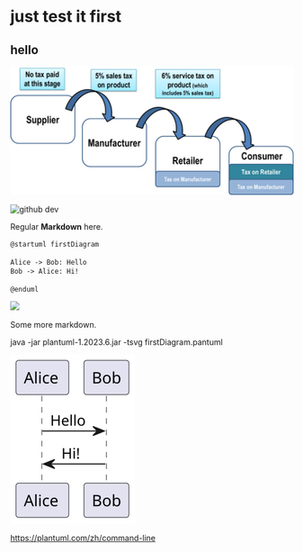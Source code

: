 # just test it first
## hello

![github dev](images/1.png)

![github dev](https://user-images.githubusercontent.com/856858/130119109-4769f2d7-9027-4bc4-a38c-10f297499e8f.gif)

Regular **Markdown** here.

```plantuml
@startuml firstDiagram

Alice -> Bob: Hello
Bob -> Alice: Hi!
		
@enduml
```

![](firstDiagram.svg)

Some more markdown.


java -jar plantuml-1.2023.6.jar -tsvg firstDiagram.pantuml

![](/images/firstDiagram.svg)

https://plantuml.com/zh/command-line